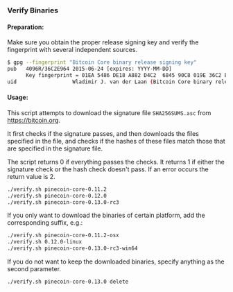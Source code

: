 ### Verify Binaries

#### Preparation:

Make sure you obtain the proper release signing key and verify the fingerprint with several independent sources.

```sh
$ gpg --fingerprint "Bitcoin Core binary release signing key"
pub   4096R/36C2E964 2015-06-24 [expires: YYYY-MM-DD]
      Key fingerprint = 01EA 5486 DE18 A882 D4C2  6845 90C8 019E 36C2 E964
uid                  Wladimir J. van der Laan (Bitcoin Core binary release signing key) <laanwj@gmail.com>
```

#### Usage:

This script attempts to download the signature file `SHA256SUMS.asc` from https://bitcoin.org.

It first checks if the signature passes, and then downloads the files specified in the file, and checks if the hashes of these files match those that are specified in the signature file.

The script returns 0 if everything passes the checks. It returns 1 if either the signature check or the hash check doesn't pass. If an error occurs the return value is 2.


```sh
./verify.sh pinecoin-core-0.11.2
./verify.sh pinecoin-core-0.12.0
./verify.sh pinecoin-core-0.13.0-rc3
```

If you only want to download the binaries of certain platform, add the corresponding suffix, e.g.:

```sh
./verify.sh pinecoin-core-0.11.2-osx
./verify.sh 0.12.0-linux
./verify.sh pinecoin-core-0.13.0-rc3-win64
```

If you do not want to keep the downloaded binaries, specify anything as the second parameter.

```sh
./verify.sh pinecoin-core-0.13.0 delete
```
